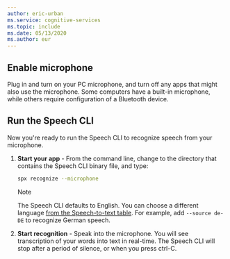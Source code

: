 ```yaml
---
author: eric-urban
ms.service: cognitive-services
ms.topic: include
ms.date: 05/13/2020
ms.author: eur
---
```


## Enable microphone

Plug in and turn on your PC microphone, and turn off any apps that might also use the microphone. Some computers have a built-in microphone,
while others require configuration of a Bluetooth device.

## Run the Speech CLI

Now you're ready to run the Speech CLI to recognize speech from your microphone.

1. **Start your app** - From the command line, change to the directory that contains the Speech CLI binary file, and type:
    ```bash
    spx recognize --microphone
    ```

    > [!NOTE]
    > The Speech CLI defaults to English. You can choose a different language [from the Speech-to-text table](../../../../language-support.md?tabs=stt-tts).
    > For example, add `--source de-DE` to recognize German speech.

2. **Start recognition** - Speak into the microphone. You will see transcription of your words into text in real-time. The Speech CLI will stop after a period of silence, or when you press ctrl-C.
